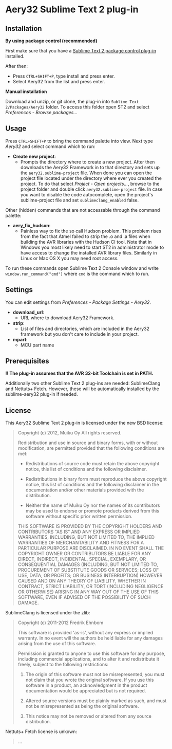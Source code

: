 # Aery32 Sublime Text 2 plug-in

## Installation

**By using package control (recommended)**

First make sure that you have a [Sublime Text 2 package control plug-in](http://wbond.net/sublime_packages/package_control) installed.

After then:

- Press `CTRL+SHIFT+P`, type install and press enter.
- Select Aery32 from the list and press enter.

**Manual installation**

Download and unzip, or git clone, the plug-in into `Sublime Text 2/Packages/Aery32` folder. To access this folder open ST2 and select *Preferences - Browse packages...*

## Usage

Press `CTRL+SHIFT+P` to bring the command palette into view. Next type *Aery32* and select command which to run:

- **Create new project**:
  - Prompts the directory where to create a new project. After then downloads the Aery32 Framework in to that directory and sets up the `aery32.sublime-project` file. When done you can open the project file located under the directory where ever you created the project. To do that select *Project - Open projects...*, browse to the project folder and double click `aery32.sublime-project` file. In case you want to disable the code autocomplete, open the project's sublime-project file and set `sublimeclang_enabled` false.

Other (hidden) commands that are not accessable through the command palette:

- **aery_fix_hudson**:
  - Painless way to fix the so call Hudson problem. This problem rises from the fact that Atmel failed to strip the .o and .a files when building the AVR libraries with the Hudson CI tool. Note that in Windows you most likely need to start ST2 in administrator mode to have access to change the installed AVR library files. Similarly in Linux or Mac OS X you may need root access.

To run these commands open Sublime Text 2 Console window and write `window.run_command("cmd")` where `cmd` is the command which to run.

## Settings

You can edit settings from *Preferences - Package Settings - Aery32*.

- **download_url**:
  - URL where to download Aery32 Framework.
- **strip**:
  - List of files and directories, which are included in the Aery32 framework but you don't care to include in your project.
- **mpart**:
  - MCU part name

## Prerequisites

**!! The plug-in assumes that the AVR 32-bit Toolchain is set in PATH.**

Additionally two other Sublime Text 2 plug-ins are needed: SublimeClang and Nettuts+ Fetch. However, these will be automatically installed by the sublime-aery32 plug-in if needed.

## License

This Aery32 Sublime Text 2 plug-in is licensed under the new BSD license:

> Copyright (c) 2012, Muiku Oy
> All rights reserved.
>
> Redistribution and use in source and binary forms, with or without modification,
> are permitted provided that the following conditions are met:
>
>    * Redistributions of source code must retain the above copyright notice,
>      this list of conditions and the following disclaimer.
>
>    * Redistributions in binary form must reproduce the above copyright notice,
>      this list of conditions and the following disclaimer in the documentation
>      and/or other materials provided with the distribution.
>
>    * Neither the name of Muiku Oy nor the names of its contributors may be
>      used to endorse or promote products derived from this software without
>      specific prior written permission.
>
> THIS SOFTWARE IS PROVIDED BY THE COPYRIGHT HOLDERS AND CONTRIBUTORS "AS IS" AND
> ANY EXPRESS OR IMPLIED WARRANTIES, INCLUDING, BUT NOT LIMITED TO, THE IMPLIED
> WARRANTIES OF MERCHANTABILITY AND FITNESS FOR A PARTICULAR PURPOSE ARE
> DISCLAIMED. IN NO EVENT SHALL THE COPYRIGHT OWNER OR CONTRIBUTORS BE LIABLE FOR
> ANY DIRECT, INDIRECT, INCIDENTAL, SPECIAL, EXEMPLARY, OR CONSEQUENTIAL DAMAGES
> (INCLUDING, BUT NOT LIMITED TO, PROCUREMENT OF SUBSTITUTE GOODS OR SERVICES;
> LOSS OF USE, DATA, OR PROFITS; OR BUSINESS INTERRUPTION) HOWEVER CAUSED AND ON
> ANY THEORY OF LIABILITY, WHETHER IN CONTRACT, STRICT LIABILITY, OR TORT
> (INCLUDING NEGLIGENCE OR OTHERWISE) ARISING IN ANY WAY OUT OF THE USE OF THIS
> SOFTWARE, EVEN IF ADVISED OF THE POSSIBILITY OF SUCH DAMAGE.

SublimeClang is licensed under the zlib:

> Copyright (c) 2011-2012 Fredrik Ehnbom
>
> This software is provided 'as-is', without any express or implied
> warranty. In no event will the authors be held liable for any damages
> arising from the use of this software.
>
> Permission is granted to anyone to use this software for any purpose,
> including commercial applications, and to alter it and redistribute it
> freely, subject to the following restrictions:
>
>   1. The origin of this software must not be misrepresented; you must not
>   claim that you wrote the original software. If you use this software
>   in a product, an acknowledgment in the product documentation would be
>   appreciated but is not required.
>
>   2. Altered source versions must be plainly marked as such, and must not be
>   misrepresented as being the original software.
>
>   3. This notice may not be removed or altered from any source
>   distribution.

Nettuts+ Fetch license is unkown:

> ...